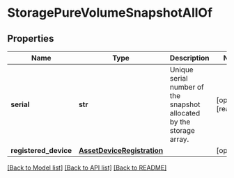 # StoragePureVolumeSnapshotAllOf

## Properties
Name | Type | Description | Notes
------------ | ------------- | ------------- | -------------
**serial** | **str** | Unique serial number of the snapshot allocated by the storage array.    | [optional] [readonly] 
**registered_device** | [**AssetDeviceRegistration**](.md) |  | [optional] 

[[Back to Model list]](../README.md#documentation-for-models) [[Back to API list]](../README.md#documentation-for-api-endpoints) [[Back to README]](../README.md)


